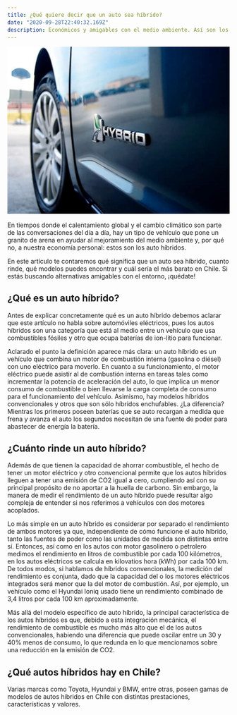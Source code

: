 ```yaml
---
title: ¿Qué quiere decir que un auto sea híbrido?
date: "2020-09-28T22:40:32.169Z"
description: Económicos y amigables con el medio ambiente. Así son los autos híbridos y acá te contamos cuáles son los mejores.
---
```


![Hibrido](./hibrido.jpg)

En tiempos donde el calentamiento global y el cambio climático son parte de las conversaciones del día a día, hay un tipo de vehículo que pone un granito de arena en ayudar al mejoramiento del medio ambiente y, por qué no, a nuestra economía personal: estos son los auto híbridos.   

En este artículo te contaremos qué significa que un auto sea híbrido, cuanto rinde, qué modelos puedes encontrar y cuál sería el más barato en Chile. Si estás buscando alternativas amigables con el entorno, ¡quédate! 

## ¿Qué es un auto híbrido? 

Antes de explicar concretamente qué es un auto híbrido debemos aclarar que este artículo no habla sobre automóviles eléctricos, pues los autos híbridos son una categoría que está al medio entre un vehículo que usa combustibles fósiles y otro que ocupa baterías de ion-lítio para funcionar.  

Aclarado el punto la definición aparece más clara: un auto híbrido es un vehículo que combina un motor de combustión interna (gasolina o diésel) con uno eléctrico para moverlo. En cuanto a su funcionamiento, el motor eléctrico puede asistir al de combustión interna en tareas tales como incrementar la potencia de aceleración del auto, lo que implica un menor consumo de combustible o bien llevarse la carga completa de consumo para el funcionamiento del vehículo. Asimismo, hay modelos híbridos convencionales y otros que son sólo híbridos enchufables. ¿La diferencia? Mientras los primeros poseen baterías que se auto recargan a medida que frena y avanza el auto los segundos necesitan de una fuente de poder para abastecer de energía la batería. 

## ¿Cuánto rinde un auto híbrido? 

Además de que tienen la capacidad de ahorrar combustible, el hecho de tener un motor eléctrico y otro convencional permite que los autos híbridos lleguen a tener una emisión de CO2 igual a cero, cumpliendo así con su principal propósito de no aportar a la huella de carbono. Sin embargo, la manera de medir el rendimiento de un auto híbrido puede resultar algo compleja de entender si nos referimos a vehículos con dos motores acoplados.  

Lo más simple en un auto híbrido es considerar por separado el rendimiento de ambos motores ya que, independiente de cómo funcione el auto híbrido, tanto las fuentes de poder como las unidades de medida son distintas entre sí. Entonces, así como en los autos con motor gasolinero o petrolero medimos el rendimiento en litros de combustible por cada 100 kilómetros, en los autos eléctricos se calcula en kilovatios hora (kWh) por cada 100 km. De todos modos, si hablamos de híbridos convencionales, la medición del rendimiento es conjunta, dado que la capacidad del o los motores eléctricos integrados será menor que la del motor de combustión. Así, por ejemplo, un vehículo como el Hyundai Ioniq usado tiene un rendimiento combinado de 3,4 litros por cada 100 km aproximadamente. 

Más allá del modelo específico de auto híbrido, la principal característica de los autos híbridos es que, debido a esta integración mecánica, el rendimiento de combustible es mucho más alto que el de los autos convencionales, habiendo una diferencia que puede oscilar entre un 30 y 40% menos de consumo, lo que redunda en lo que mencionamos sobre una reducción en la emisión de CO2.  

## ¿Qué autos híbridos hay en Chile? 

Varias marcas como Toyota, Hyundai y BMW, entre otras, poseen gamas de modelos de autos híbridos en Chile con distintas prestaciones, características y valores.